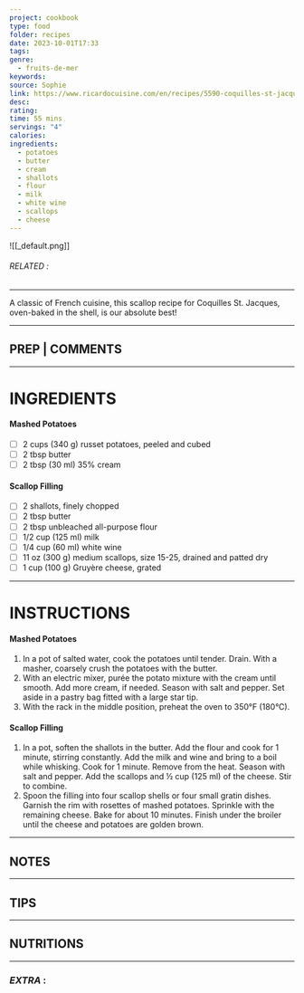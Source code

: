 ```yaml
---
project: cookbook
type: food
folder: recipes
date: 2023-10-01T17:33
tags: 
genre:
  - fruits-de-mer
keywords: 
source: Sophie
link: https://www.ricardocuisine.com/en/recipes/5590-coquilles-st-jacques-the-best
desc: 
rating: 
time: 55 mins
servings: "4"
calories: 
ingredients:
  - potatoes
  - butter
  - cream
  - shallots
  - flour
  - milk
  - white wine
  - scallops
  - cheese
---
```


![[_default.png]]
###### *RELATED* : 
---
A classic of French cuisine, this scallop recipe for Coquilles St. Jacques, oven-baked in the shell, is our absolute best!

---
## PREP | COMMENTS



---
# INGREDIENTS

#### Mashed Potatoes

- [ ] 2 cups (340 g) russet potatoes, peeled and cubed
- [ ] 2 tbsp butter
- [ ] 2 tbsp (30 ml) 35% cream

#### Scallop Filling
    
- [ ] 2 shallots, finely chopped
- [ ] 2 tbsp butter
- [ ] 2 tbsp unbleached all-purpose flour
- [ ] 1/2 cup (125 ml) milk
- [ ] 1/4 cup (60 ml) white wine
- [ ] 11 oz (300 g) medium scallops, size 15-25, drained and patted dry
- [ ] 1 cup (100 g) Gruyère cheese, grated

---
# INSTRUCTIONS

#### Mashed Potatoes

1. In a pot of salted water, cook the potatoes until tender. Drain. With a masher, coarsely crush the potatoes with the butter.
2. With an electric mixer, purée the potato mixture with the cream until smooth. Add more cream, if needed. Season with salt and pepper. Set aside in a pastry bag fitted with a large star tip.
3. With the rack in the middle position, preheat the oven to 350°F (180°C).
        
#### Scallop Filling
    
1. In a pot, soften the shallots in the butter. Add the flour and cook for 1 minute, stirring constantly. Add the milk and wine and bring to a boil while whisking. Cook for 1 minute. Remove from the heat. Season with salt and pepper. Add the scallops and ½ cup (125 ml) of the cheese. Stir to combine.
2. Spoon the filling into four scallop shells or four small gratin dishes. Garnish the rim with rosettes of mashed potatoes. Sprinkle with the remaining cheese. Bake for about 10 minutes. Finish under the broiler until the cheese and potatoes are golden brown.

---
## NOTES



---
## TIPS



---
## NUTRITIONS



---
### *EXTRA* :



